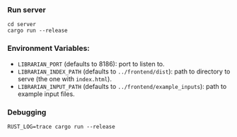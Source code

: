 ### Run server
```
cd server
cargo run --release
```

### Environment Variables:
- `LIBRARIAN_PORT` (defaults to 8186): port to listen to.
- `LIBRARIAN_INDEX_PATH` (defaults to `../frontend/dist`): path to directory to serve (the one with `index.html`).
- `LIBRARIAN_INPUT_PATH` (defaults to `../frontend/example_inputs`): path to example input files.

### Debugging
```
RUST_LOG=trace cargo run --release
```